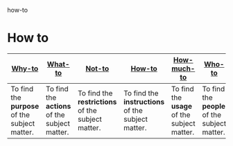 how-to
# How to

|[Why-to](https://github.com/vanHeemstraSystems/why-to)|[What-to](https://github.com/vanHeemstraSystems/what-to)|[Not-to](https://github.com/vanHeemstraSystems/not-to)|[How-to](https://github.com/vanHeemstraSystems/how-to)|[How-much-to](https://github.com/vanHeemstraSystems/how-much-to)|[Who-to](https://github.com/vanHeemstraSystems/who-to)|[When-to](https://github.com/vanHeemstraSystems/when-to)|[Where-to](https://github.com/vanHeemstraSystems/where-to)|
|--|--|--|--|--|--|--|--|
|To find the **purpose** of the subject matter.|To find the **actions** of the subject matter.|To find the **restrictions** of the subject matter.|To find the **instructions** of the subject matter.|To find the **usage** of the subject matter.|To find the **people** of the subject matter.|To find the **timings** of the subject matter.|To find the **whereabouts** of the subject matter.|
